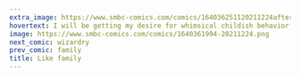 ```yaml
---
extra_image: https://www.smbc-comics.com/comics/164036251120211224after.png
hovertext: I will be getting my desire for whimsical childish behavior via teleconference from now on.
image: https://www.smbc-comics.com/comics/1640361994-20211224.png
next_comic: wizardry
prev_comic: family
title: Like family
---
```


